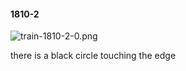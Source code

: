 #### 1810-2
![train-1810-2-0.png](https://github.com/lil-lab/nlvr/raw/master/nlvr/train/images/55/train-1810-2-0.png "train-1810-2-0.png")

there is a black circle touching the edge